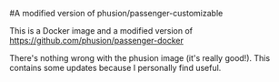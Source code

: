 #A modified version of phusion/passenger-customizable

This is a Docker image and a modified version of https://github.com/phusion/passenger-docker

There's nothing wrong with the phusion image (it's really good!). This contains some updates because
I personally find useful.

